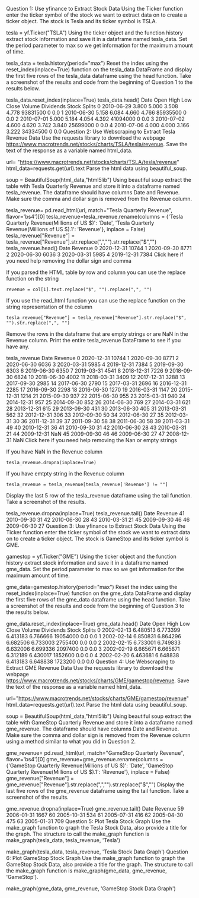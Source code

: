 Question 1: Use yfinance to Extract Stock Data
Using the Ticker function enter the ticker symbol of the stock we want to extract data on to create a ticker object. The stock is Tesla and its ticker symbol is TSLA.

tesla = yf.Ticker("TSLA")
Using the ticker object and the function history extract stock information and save it in a dataframe named tesla_data. Set the period parameter to max so we get information for the maximum amount of time.

tesla_data = tesla.history(period="max")
Reset the index using the reset_index(inplace=True) function on the tesla_data DataFrame and display the first five rows of the tesla_data dataframe using the head function. Take a screenshot of the results and code from the beginning of Question 1 to the results below.

tesla_data.reset_index(inplace=True)
tesla_data.head()
Date	Open	High	Low	Close	Volume	Dividends	Stock Splits
0	2010-06-29	3.800	5.000	3.508	4.778	93831500	0	0.0
1	2010-06-30	5.158	6.084	4.660	4.766	85935500	0	0.0
2	2010-07-01	5.000	5.184	4.054	4.392	41094000	0	0.0
3	2010-07-02	4.600	4.620	3.742	3.840	25699000	0	0.0
4	2010-07-06	4.000	4.000	3.166	3.222	34334500	0	0.0
Question 2: Use Webscraping to Extract Tesla Revenue Data
Use the requests library to download the webpage https://www.macrotrends.net/stocks/charts/TSLA/tesla/revenue. Save the text of the response as a variable named html_data.

url= "https://www.macrotrends.net/stocks/charts/TSLA/tesla/revenue"
html_data=requests.get(url).text
Parse the html data using beautiful_soup.

soup = BeautifulSoup(html_data,"html5lib")
Using beautiful soup extract the table with Tesla Quarterly Revenue and store it into a dataframe named tesla_revenue. The dataframe should have columns Date and Revenue. Make sure the comma and dollar sign is removed from the Revenue column.

tesla_revenue= pd.read_html(url, match="Tesla Quarterly Revenue", flavor='bs4')[0]
tesla_revenue=tesla_revenue.rename(columns = {'Tesla Quarterly Revenue(Millions of US $)': 'Date', 'Tesla Quarterly Revenue(Millions of US $).1': 'Revenue'}, inplace = False)
tesla_revenue["Revenue"] = tesla_revenue["Revenue"].str.replace(",","").str.replace("$","")
tesla_revenue.head()
Date	Revenue
0	2020-12-31	10744
1	2020-09-30	8771
2	2020-06-30	6036
3	2020-03-31	5985
4	2019-12-31	7384
Click here if you need help removing the dollar sign and comma

If you parsed the HTML table by row and column you can use the replace function on the string

    revenue = col[1].text.replace("$", "").replace(",", "")

If you use the read_html function you can use the replace function on the string representation of the column

    tesla_revenue["Revenue"] = tesla_revenue["Revenue"].str.replace("$", "").str.replace(",", "")

Remove the rows in the dataframe that are empty strings or are NaN in the Revenue column. Print the entire tesla_revenue DataFrame to see if you have any.

tesla_revenue
Date	Revenue
0	2020-12-31	10744
1	2020-09-30	8771
2	2020-06-30	6036
3	2020-03-31	5985
4	2019-12-31	7384
5	2019-09-30	6303
6	2019-06-30	6350
7	2019-03-31	4541
8	2018-12-31	7226
9	2018-09-30	6824
10	2018-06-30	4002
11	2018-03-31	3409
12	2017-12-31	3288
13	2017-09-30	2985
14	2017-06-30	2790
15	2017-03-31	2696
16	2016-12-31	2285
17	2016-09-30	2298
18	2016-06-30	1270
19	2016-03-31	1147
20	2015-12-31	1214
21	2015-09-30	937
22	2015-06-30	955
23	2015-03-31	940
24	2014-12-31	957
25	2014-09-30	852
26	2014-06-30	769
27	2014-03-31	621
28	2013-12-31	615
29	2013-09-30	431
30	2013-06-30	405
31	2013-03-31	562
32	2012-12-31	306
33	2012-09-30	50
34	2012-06-30	27
35	2012-03-31	30
36	2011-12-31	39
37	2011-09-30	58
38	2011-06-30	58
39	2011-03-31	49
40	2010-12-31	36
41	2010-09-30	31
42	2010-06-30	28
43	2010-03-31	21
44	2009-12-31	NaN
45	2009-09-30	46
46	2009-06-30	27
47	2008-12-31	NaN
Click here if you need help removing the Nan or empty strings

If you have NaN in the Revenue column

    tesla_revenue.dropna(inplace=True)

If you have emtpty string in the Revenue column

    tesla_revenue = tesla_revenue[tesla_revenue['Revenue'] != ""]

Display the last 5 row of the tesla_revenue dataframe using the tail function. Take a screenshot of the results.

tesla_revenue.dropna(inplace=True)
tesla_revenue.tail()
Date	Revenue
41	2010-09-30	31
42	2010-06-30	28
43	2010-03-31	21
45	2009-09-30	46
46	2009-06-30	27
Question 3: Use yfinance to Extract Stock Data
Using the Ticker function enter the ticker symbol of the stock we want to extract data on to create a ticker object. The stock is GameStop and its ticker symbol is GME.

gamestop = yf.Ticker("GME")
Using the ticker object and the function history extract stock information and save it in a dataframe named gme_data. Set the period parameter to max so we get information for the maximum amount of time.

gme_data=gamestop.history(period="max")
Reset the index using the reset_index(inplace=True) function on the gme_data DataFrame and display the first five rows of the gme_data dataframe using the head function. Take a screenshot of the results and code from the beginning of Question 3 to the results below.

gme_data.reset_index(inplace=True)
gme_data.head()
Date	Open	High	Low	Close	Volume	Dividends	Stock Splits
0	2002-02-13	6.480513	6.773399	6.413183	6.766666	19054000	0.0	0.0
1	2002-02-14	6.850831	6.864296	6.682506	6.733003	2755400	0.0	0.0
2	2002-02-15	6.733001	6.749833	6.632006	6.699336	2097400	0.0	0.0
3	2002-02-19	6.665671	6.665671	6.312189	6.430017	1852600	0.0	0.0
4	2002-02-20	6.463681	6.648838	6.413183	6.648838	1723200	0.0	0.0
Question 4: Use Webscraping to Extract GME Revenue Data
Use the requests library to download the webpage https://www.macrotrends.net/stocks/charts/GME/gamestop/revenue. Save the text of the response as a variable named html_data.

url="https://www.macrotrends.net/stocks/charts/GME/gamestop/revenue"
html_data=requests.get(url).text
Parse the html data using beautiful_soup.

soup = BeautifulSoup(html_data,"html5lib")
Using beautiful soup extract the table with GameStop Quarterly Revenue and store it into a dataframe named gme_revenue. The dataframe should have columns Date and Revenue. Make sure the comma and dollar sign is removed from the Revenue column using a method similar to what you did in Question 2.

gme_revenue= pd.read_html(url, match="GameStop Quarterly Revenue", flavor='bs4')[0]
gme_revenue=gme_revenue.rename(columns = {'GameStop Quarterly Revenue(Millions of US $)': 'Date', 'GameStop Quarterly Revenue(Millions of US $).1': 'Revenue'}, inplace = False)
gme_revenue["Revenue"] = gme_revenue["Revenue"].str.replace(",","").str.replace("$","")
Display the last five rows of the gme_revenue dataframe using the tail function. Take a screenshot of the results.

gme_revenue.dropna(inplace=True)
gme_revenue.tail()
Date	Revenue
59	2006-01-31	1667
60	2005-10-31	534
61	2005-07-31	416
62	2005-04-30	475
63	2005-01-31	709
Question 5: Plot Tesla Stock Graph
Use the make_graph function to graph the Tesla Stock Data, also provide a title for the graph. The structure to call the make_graph function is make_graph(tesla_data, tesla_revenue, 'Tesla')

make_graph(tesla_data, tesla_revenue, 'Tesla Stock Data Graph')
Question 6: Plot GameStop Stock Graph
Use the make_graph function to graph the GameStop Stock Data, also provide a title for the graph. The structure to call the make_graph function is make_graph(gme_data, gme_revenue, 'GameStop').

make_graph(gme_data, gme_revenue, 'GameStop Stock Data Graph')
